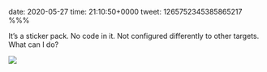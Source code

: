 date: 2020-05-27
time: 21:10:50+0000
tweet: 1265752345385865217
%%%

It’s a sticker pack. No code in it. Not configured differently to other targets. What can I do?

![](EZDbC90WAAA7t2o.jpg)
